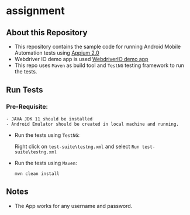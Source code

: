 # assignment


## About this Repository


- This repository contains the sample code for running Android Mobile Automation tests
  using [Appium 2.0](https://appium.github.io/appium/docs/en/2.0/intro/)
- Webdriver IO demo app is used [WebdriverIO demo app](https://github.com/webdriverio/native-demo-app/releases)
- This repo uses `Maven` as build tool and `TestNG` testing framework to run the tests.


## Run Tests

### Pre-Requisite:

    - JAVA JDK 11 should be installed
    - Android Emulator should be created in local machine and running.

- Run the tests using `TestNG`:

  Right click on `test-suite\testng.xml` and select `Run test-suite\testng.xml`

- Run the tests using `Maven`:

  `mvn clean install`

## Notes
- The App works for any username and password.

